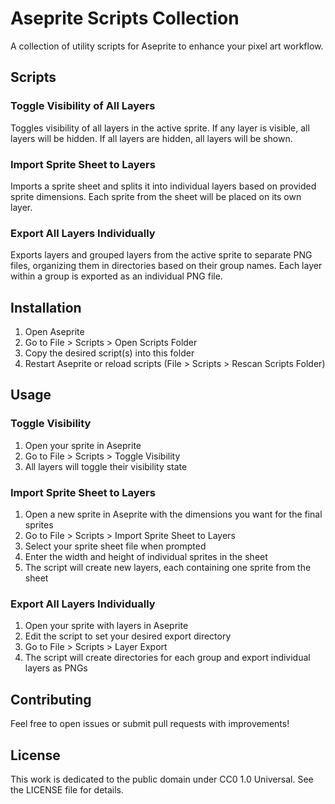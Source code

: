 # Aseprite Scripts Collection

A collection of utility scripts for Aseprite to enhance your pixel art workflow.

## Scripts

### Toggle Visibility of All Layers

Toggles visibility of all layers in the active sprite. If any layer is visible, all layers will be hidden. If all layers are hidden, all layers will be shown.

### Import Sprite Sheet to Layers

Imports a sprite sheet and splits it into individual layers based on provided sprite dimensions. Each sprite from the sheet will be placed on its own layer.

### Export All Layers Individually

Exports layers and grouped layers from the active sprite to separate PNG files, organizing them in directories based on their group names. Each layer within a group is exported as an individual PNG file.

## Installation

1. Open Aseprite
2. Go to File > Scripts > Open Scripts Folder
3. Copy the desired script(s) into this folder
4. Restart Aseprite or reload scripts (File > Scripts > Rescan Scripts Folder)

## Usage

### Toggle Visibility
1. Open your sprite in Aseprite
2. Go to File > Scripts > Toggle Visibility
3. All layers will toggle their visibility state

### Import Sprite Sheet to Layers
1. Open a new sprite in Aseprite with the dimensions you want for the final sprites
2. Go to File > Scripts > Import Sprite Sheet to Layers
3. Select your sprite sheet file when prompted
4. Enter the width and height of individual sprites in the sheet
5. The script will create new layers, each containing one sprite from the sheet

### Export All Layers Individually
1. Open your sprite with layers in Aseprite
2. Edit the script to set your desired export directory
3. Go to File > Scripts > Layer Export
4. The script will create directories for each group and export individual layers as PNGs

## Contributing

Feel free to open issues or submit pull requests with improvements!

## License

This work is dedicated to the public domain under CC0 1.0 Universal. See the LICENSE file for details.

